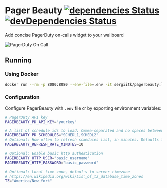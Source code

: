 # Pager Beauty [![dependencies Status](https://david-dm.org/sergii-tkachenko/pagerbeauty/status.svg)](https://david-dm.org/sergii-tkachenko/pagerbeauty) [![devDependencies Status](https://david-dm.org/sergii-tkachenko/pagerbeauty/dev-status.svg)](https://david-dm.org/sergii-tkachenko/pagerbeauty?type=dev)

Add concise PagerDuty on-calls widget to your wallboard

![PagerDuty On Call](https://user-images.githubusercontent.com/672669/46779000-1b740c00-cce4-11e8-96d0-178222cc3f58.png)

## Running
### Using Docker

```sh
docker run --rm -p 8080:8080 --env-file=.env -it sergiitk/pagerbeauty:latest
```

### Configuration

Configure PagerBeauty with `.env` file or by exporting environment variables:

```sh
# PagerDuty API key
PAGERBEAUTY_PD_API_KEY="yourkey"

# A list of schedule ids to load. Comma-separated and no spaces between.
PAGERBEAUTY_PD_SCHEDULES="SCHEDL1,SCHEDL2"
# Optional: How often to refresh schedules list, in minutes. Defaults to 10.
PAGERBEAUTY_REFRESH_RATE_MINUTES=10

# Optional: Enable basic http authentication
PAGERBEAUTY_HTTP_USER="basic_username"
PAGERBEAUTY_HTTP_PASSWORD="basic_password"

# Optional: Local time zone, defaults to server timezone
# https://en.wikipedia.org/wiki/List_of_tz_database_time_zones
TZ="America/New_York"
```
